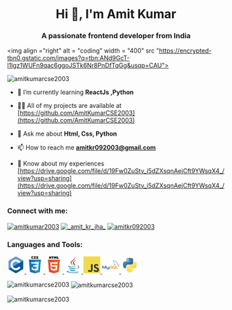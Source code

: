 <h1 align="center">Hi 👋, I'm Amit Kumar</h1>
<h3 align="center">A passionate frontend developer from India</h3>

<img align ="right" alt = "coding" width = "400" src "https://encrypted-tbn0.gstatic.com/images?q=tbn:ANd9GcT-l1Igz1WUFn9qac6ggoJSTk6Nr8PnDfTqGg&usqp=CAU">


<p align="left"> <img src="https://komarev.com/ghpvc/?username=amitkumarcse2003&label=Profile%20views&color=0e75b6&style=flat" alt="amitkumarcse2003" /> </p>

- 🌱 I’m currently learning **ReactJs ,Python**

- 👨‍💻 All of my projects are available at [https://github.com/AmitKumarCSE2003](https://github.com/AmitKumarCSE2003)

- 💬 Ask me about **Html, Css, Python**

- 📫 How to reach me **amitkr092003@gmail.com**

- 📄 Know about my experiences [https://drive.google.com/file/d/19Fw0ZuStv_i5dZXsqnAejCft9YWsqX4_/view?usp=sharing](https://drive.google.com/file/d/19Fw0ZuStv_i5dZXsqnAejCft9YWsqX4_/view?usp=sharing)

<h3 align="left">Connect with me:</h3>
<p align="left">
<a href="https://linkedin.com/in/amitkumar2003" target="blank"><img align="center" src="https://raw.githubusercontent.com/rahuldkjain/github-profile-readme-generator/master/src/images/icons/Social/linked-in-alt.svg" alt="amitkumar2003" height="30" width="40" /></a>
<a href="https://instagram.com/_amit_kr_jha_" target="blank"><img align="center" src="https://raw.githubusercontent.com/rahuldkjain/github-profile-readme-generator/master/src/images/icons/Social/instagram.svg" alt="_amit_kr_jha_" height="30" width="40" /></a>
<a href="https://www.hackerrank.com/amitkr092003" target="blank"><img align="center" src="https://raw.githubusercontent.com/rahuldkjain/github-profile-readme-generator/master/src/images/icons/Social/hackerrank.svg" alt="amitkr092003" height="30" width="40" /></a>
</p>

<h3 align="left">Languages and Tools:</h3>
<p align="left"> <a href="https://www.cprogramming.com/" target="_blank" rel="noreferrer"> <img src="https://raw.githubusercontent.com/devicons/devicon/master/icons/c/c-original.svg" alt="c" width="40" height="40"/> </a> <a href="https://www.w3schools.com/css/" target="_blank" rel="noreferrer"> <img src="https://raw.githubusercontent.com/devicons/devicon/master/icons/css3/css3-original-wordmark.svg" alt="css3" width="40" height="40"/> </a> <a href="https://www.w3.org/html/" target="_blank" rel="noreferrer"> <img src="https://raw.githubusercontent.com/devicons/devicon/master/icons/html5/html5-original-wordmark.svg" alt="html5" width="40" height="40"/> </a> <a href="https://www.java.com" target="_blank" rel="noreferrer"> <img src="https://raw.githubusercontent.com/devicons/devicon/master/icons/java/java-original.svg" alt="java" width="40" height="40"/> </a> <a href="https://developer.mozilla.org/en-US/docs/Web/JavaScript" target="_blank" rel="noreferrer"> <img src="https://raw.githubusercontent.com/devicons/devicon/master/icons/javascript/javascript-original.svg" alt="javascript" width="40" height="40"/> </a> <a href="https://www.mysql.com/" target="_blank" rel="noreferrer"> <img src="https://raw.githubusercontent.com/devicons/devicon/master/icons/mysql/mysql-original-wordmark.svg" alt="mysql" width="40" height="40"/> </a> <a href="https://www.python.org" target="_blank" rel="noreferrer"> <img src="https://raw.githubusercontent.com/devicons/devicon/master/icons/python/python-original.svg" alt="python" width="40" height="40"/> </a> </p>

<p><img align="left" src="https://github-readme-stats.vercel.app/api/top-langs?username=amitkumarcse2003&show_icons=true&locale=en&layout=compact" alt="amitkumarcse2003" /></p>

<p>&nbsp;<img align="center" src="https://github-readme-stats.vercel.app/api?username=amitkumarcse2003&show_icons=true&locale=en" alt="amitkumarcse2003" /></p>

<p><img align="center" src="https://github-readme-streak-stats.herokuapp.com/?user=amitkumarcse2003&" alt="amitkumarcse2003" /></p>








<!--
**AmitKumarCSE2003/AmitKumarCSE2003** is a ✨ _special_ ✨ repository because its `README.md` (this file) appears on your GitHub profile.

Here are some ideas to get you started:

- 🔭 I’m currently working on ...
- 🌱 I’m currently learning ...
- 👯 I’m looking to collaborate on ...
- 🤔 I’m looking for help with ...
- 💬 Ask me about ...
- 📫 How to reach me: ...
- 😄 Pronouns: ...
- ⚡ Fun fact: ...
-->
